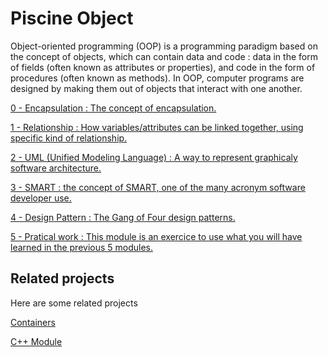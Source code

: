 # Piscine Object
Object-oriented programming (OOP) is a programming paradigm based on the concept of objects, which can contain data and code : data in the form of fields (often known as attributes or properties), and code in the form of procedures (often known as methods). In OOP, computer programs are designed by making them out of objects that interact with one another.

[0 - Encapsulation : The concept of encapsulation.](https://github.com/LolinEagle/Piscine-Object/tree/main/00-Encapsulation)

[1 - Relationship : How variables/attributes can be linked together, using specific kind of relationship.](https://github.com/LolinEagle/Piscine-Object/tree/main/01-Relationship/ex00)

[2 - UML (Unified Modeling Language) : A way to represent graphicaly software architecture.](https://github.com/LolinEagle/Piscine-Object/tree/main/02-UML/ex00)

[3 - SMART : the concept of SMART, one of the many acronym software developer use.](https://github.com/LolinEagle/Piscine-Object/tree/main/03-SMART)

[4 - Design Pattern : The Gang of Four design patterns.](https://github.com/LolinEagle/Piscine-Object/tree/main/04-Design_Pattern)

[5 - Pratical work : This module is an exercice to use what you will have learned in the previous 5 modules.](https://github.com/LolinEagle/Piscine-Object/tree/main/05-Train_yourself)

## Related projects
Here are some related projects

[Containers](https://github.com/LolinEagle/Containers)

[C++ Module](https://github.com/LolinEagle/CPP)
